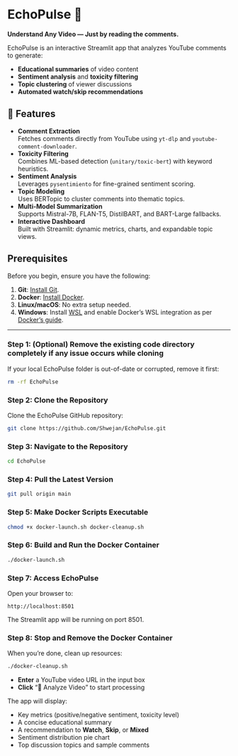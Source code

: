 # EchoPulse 🎥

**Understand Any Video — Just by reading the comments.**

EchoPulse is an interactive Streamlit app that analyzes YouTube comments to generate:
- **Educational summaries** of video content  
- **Sentiment analysis** and **toxicity filtering**  
- **Topic clustering** of viewer discussions  
- **Automated watch/skip recommendations**  

## 🚀 Features

- **Comment Extraction**  
  Fetches comments directly from YouTube using `yt-dlp` and `youtube-comment-downloader`.  
- **Toxicity Filtering**  
  Combines ML-based detection (`unitary/toxic-bert`) with keyword heuristics.  
- **Sentiment Analysis**  
  Leverages `pysentimiento` for fine-grained sentiment scoring.  
- **Topic Modeling**  
  Uses BERTopic to cluster comments into thematic topics.  
- **Multi-Model Summarization**  
  Supports Mistral-7B, FLAN-T5, DistilBART, and BART-Large fallbacks.  
- **Interactive Dashboard**  
  Built with Streamlit: dynamic metrics, charts, and expandable topic views.

## Prerequisites

Before you begin, ensure you have the following:

1. **Git**: [Install Git](https://git-scm.com/).
2. **Docker**: [Install Docker](https://www.docker.com/).
3. **Linux/macOS**: No extra setup needed.
4. **Windows**: Install [WSL](https://learn.microsoft.com/en-us/windows/wsl/install) and enable Docker’s WSL integration as per [Docker’s guide](https://docs.docker.com/desktop/windows/wsl/).

---

### Step 1: (Optional) Remove the existing code directory completely if any issue occurs while cloning 

If your local EchoPulse folder is out-of-date or corrupted, remove it first:

```bash
rm -rf EchoPulse
```

### Step 2: Clone the Repository

Clone the EchoPulse GitHub repository:

```bash
git clone https://github.com/Shwejan/EchoPulse.git
```

### Step 3: Navigate to the Repository

```bash
cd EchoPulse
```

### Step 4: Pull the Latest Version

```bash
git pull origin main
```

### Step 5: Make Docker Scripts Executable

```bash
chmod +x docker-launch.sh docker-cleanup.sh
```

### Step 6: Build and Run the Docker Container

```bash
./docker-launch.sh
```

### Step 7: Access EchoPulse

Open your browser to:

```
http://localhost:8501
```

The Streamlit app will be running on port 8501.

### Step 8: Stop and Remove the Docker Container

When you’re done, clean up resources:

```bash
./docker-cleanup.sh
```

- **Enter** a YouTube video URL in the input box  
- **Click** “🚀 Analyze Video” to start processing  

The app will display:
- Key metrics (positive/negative sentiment, toxicity level)  
- A concise educational summary  
- A recommendation to **Watch**, **Skip**, or **Mixed**  
- Sentiment distribution pie chart  
- Top discussion topics and sample comments  


